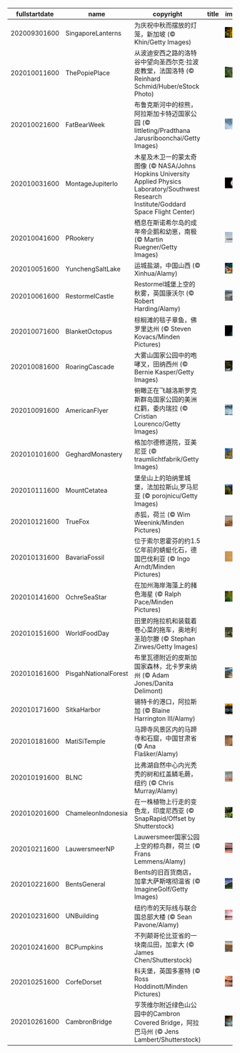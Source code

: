 |fullstartdate|name|copyright|title|image|
|--|--|--|--|--|
202009301600|SingaporeLanterns|为庆祝中秋而摆放的灯笼，新加坡 (© Khin/Getty Images)||![](/zh-CN/2020/10/202009301600SingaporeLanterns.jpg)|
202010011600|ThePopiePlace|从波迪安西之路的洛特谷中望向圣西尔克·拉波皮教堂，法国洛特 (© Reinhard Schmid/Huber/eStock Photo)||![](/zh-CN/2020/10/202010011600ThePopiePlace.jpg)|
202010021600|FatBearWeek|布鲁克斯河中的棕熊，阿拉斯加卡特迈国家公园 (© littleting/Pradthana Jarusriboonchai/Getty Images)||![](/zh-CN/2020/10/202010021600FatBearWeek.jpg)|
202010031600|MontageJupiterIo|木星及木卫一的蒙太奇图像  (© NASA/Johns Hopkins University Applied Physics Laboratory/Southwest Research Institute/Goddard Space Flight Center)||![](/zh-CN/2020/10/202010031600MontageJupiterIo.jpg)|
202010041600|PRookery|栖息在斯诺希尔岛的成年帝企鹅和幼崽，南极 (© Martin Ruegner/Getty Images)||![](/zh-CN/2020/10/202010041600PRookery.jpg)|
202010051600|YunchengSaltLake|运城盐湖，中国山西 (© Xinhua/Alamy)||![](/zh-CN/2020/10/202010051600YunchengSaltLake.jpg)|
202010061600|RestormelCastle|Restormel城堡上空的秋雾，英国康沃尔 (© Robert Harding/Alamy)||![](/zh-CN/2020/10/202010061600RestormelCastle.jpg)|
202010071600|BlanketOctopus|棕榈滩的毯子章鱼，佛罗里达州  (© Steven Kovacs/Minden Pictures)||![](/zh-CN/2020/10/202010071600BlanketOctopus.jpg)|
202010081600|RoaringCascade|大雾山国家公园中的咆哮叉，田纳西州 (© Bernie Kasper/Getty Images)||![](/zh-CN/2020/10/202010081600RoaringCascade.jpg)|
202010091600|AmericanFlyer|俯瞰正在飞越洛斯罗克斯群岛国家公园的美洲红鹳，委内瑞拉 (© Cristian Lourenco/Getty Images)||![](/zh-CN/2020/10/202010091600AmericanFlyer.jpg)|
202010101600|GeghardMonastery|格加尔德修道院，亚美尼亚 (© traumlichtfabrik/Getty Images)||![](/zh-CN/2020/10/202010101600GeghardMonastery.jpg)|
202010111600|MountCetatea|堡垒山上的珀纳里城堡，法加拉斯山,罗马尼亚 (© porojnicu/Getty Images)||![](/zh-CN/2020/10/202010111600MountCetatea.jpg)|
202010121600|TrueFox|赤狐，荷兰 (© Wim Weenink/Minden Pictures)||![](/zh-CN/2020/10/202010121600TrueFox.jpg)|
202010131600|BavariaFossil|位于索尔恩霍芬的约1.5亿年前的蜻蜓化石，德国巴伐利亚 (© Ingo Arndt/Minden Pictures)||![](/zh-CN/2020/10/202010131600BavariaFossil.jpg)|
202010141600|OchreSeaStar|在加州海岸海藻上的赭色海星 (© Ralph Pace/Minden Pictures)||![](/zh-CN/2020/10/202010141600OchreSeaStar.jpg)|
202010151600|WorldFoodDay|田里的拖拉机和装载着卷心菜的拖车，奥地利圣珀尔滕 (© Stephan Zirwes/Getty Images)||![](/zh-CN/2020/10/202010151600WorldFoodDay.jpg)|
202010161600|PisgahNationalForest|布里瓦德附近的皮斯加国家森林，北卡罗来纳州 (© Adam Jones/Danita Delimont)||![](/zh-CN/2020/10/202010161600PisgahNationalForest.jpg)|
202010171600|SitkaHarbor|锡特卡的港口，阿拉斯加 (© Blaine Harrington III/Alamy)||![](/zh-CN/2020/10/202010171600SitkaHarbor.jpg)|
202010181600|MatiSiTemple|马蹄寺风景区内的马蹄寺和石窟，中国甘肃省 (© Ana Flašker/Alamy)||![](/zh-CN/2020/10/202010181600MatiSiTemple.jpg)|
202010191600|BLNC|比弗湖自然中心内光秃秃的树和红盖鳞毛蕨，纽约 (© Chris Murray/Alamy)||![](/zh-CN/2020/10/202010191600BLNC.jpg)|
202010201600|ChameleonIndonesia|在一株植物上行走的变色龙，印度尼西亚 (© SnapRapid/Offset by Shutterstock)||![](/zh-CN/2020/10/202010201600ChameleonIndonesia.jpg)|
202010211600|LauwersmeerNP|Lauwersmeer国家公园上空的椋鸟群，荷兰 (© Frans Lemmens/Alamy)||![](/zh-CN/2020/10/202010211600LauwersmeerNP.jpg)|
202010221600|BentsGeneral|Bents的旧百货商店，加拿大萨斯喀彻温省 (© ImagineGolf/Getty Images)||![](/zh-CN/2020/10/202010221600BentsGeneral.jpg)|
202010231600|UNBuilding|纽约市的天际线与联合国总部大楼 (© Sean Pavone/Alamy)||![](/zh-CN/2020/10/202010231600UNBuilding.jpg)|
202010241600|BCPumpkins|不列颠哥伦比亚省的一块南瓜田，加拿大 (© James Chen/Shutterstock)||![](/zh-CN/2020/10/202010241600BCPumpkins.jpg)|
202010251600|CorfeDorset|科夫堡，英国多塞特 (© Ross Hoddinott/Minden Pictures)||![](/zh-CN/2020/10/202010251600CorfeDorset.jpg)|
202010261600|CambronBridge|亨茨维尔附近绿色山公园中的Cambron Covered Bridge，阿拉巴马州  (© Jens Lambert/Shutterstock)||![](/zh-CN/2020/10/202010261600CambronBridge.jpg)|
